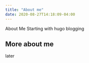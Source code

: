 ```yaml
---
title: "About me"
date: 2020-08-27T14:18:09-04:00
---
```


About Me
Starting with hugo blogging

## More about me
later
